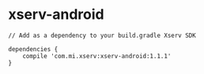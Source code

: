# xserv-android

```
// Add as a dependency to your build.gradle Xserv SDK

dependencies {
    compile 'com.mi.xserv:xserv-android:1.1.1'
}
```
